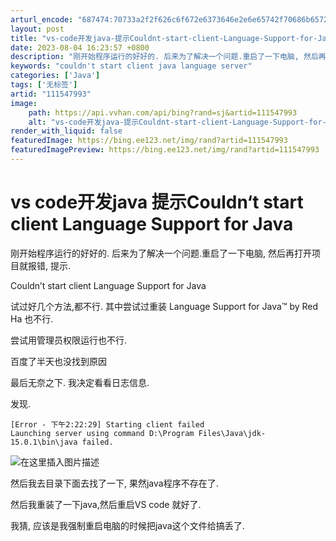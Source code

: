 ```yaml
---
arturl_encode: "687474:70733a2f2f626c6f672e6373646e2e6e65742f70686b65722f:61727469636c652f64657461696c732f313131353437393933"
layout: post
title: "vs-code开发java-提示Couldnt-start-client-Language-Support-for-Java"
date: 2023-08-04 16:23:57 +0800
description: "刚开始程序运行的好好的. 后来为了解决一个问题.重启了一下电脑, 然后再打开项目就报错, 提示.Co"
keywords: "couldn't start client java language server"
categories: ['Java']
tags: ['无标签']
artid: "111547993"
image:
    path: https://api.vvhan.com/api/bing?rand=sj&artid=111547993
    alt: "vs-code开发java-提示Couldnt-start-client-Language-Support-for-Java"
render_with_liquid: false
featuredImage: https://bing.ee123.net/img/rand?artid=111547993
featuredImagePreview: https://bing.ee123.net/img/rand?artid=111547993
---
```


# vs code开发java 提示Couldn‘t start client Language Support for Java

刚开始程序运行的好好的. 后来为了解决一个问题.重启了一下电脑, 然后再打开项目就报错, 提示.

Couldn’t start client Language Support for Java

试过好几个方法,都不行. 其中尝试过重装 Language Support for Java™ by Red Ha 也不行.
  
尝试用管理员权限运行也不行.
  
百度了半天也没找到原因

最后无奈之下. 我决定看看日志信息.
  
发现.

```shell
[Error - 下午2:22:29] Starting client failed
Launching server using command D:\Program Files\Java\jdk-15.0.1\bin\java failed.

```

![在这里插入图片描述](https://i-blog.csdnimg.cn/blog_migrate/5a953a2240537df461c881b54306a44b.png)
  
然后我去目录下面去找了一下, 果然java程序不存在了.

然后我重装了一下java,然后重启VS code 就好了.
  
我猜, 应该是我强制重启电脑的时候把java这个文件给搞丢了.